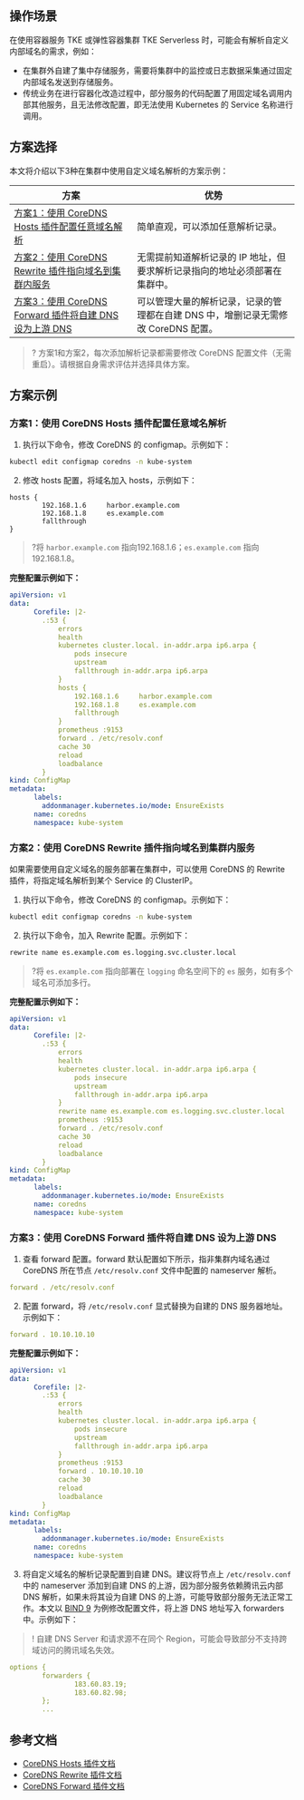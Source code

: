 ## 操作场景

在使用容器服务 TKE 或弹性容器集群 TKE Serverless 时，可能会有解析自定义内部域名的需求，例如：

- 在集群外自建了集中存储服务，需要将集群中的监控或日志数据采集通过固定内部域名发送到存储服务。  
- 传统业务在进行容器化改造过程中，部分服务的代码配置了用固定域名调用内部其他服务，且无法修改配置，即无法使用 Kubernetes 的 Service 名称进行调用。  



## 方案选择
本文将介绍以下3种在集群中使用自定义域名解析的方案示例：

| 方案 | 优势 | 
|---------|---------|
| [方案1：使用 CoreDNS Hosts 插件配置任意域名解析](#scheme1) | 简单直观，可以添加任意解析记录。  | 
| [方案2：使用 CoreDNS Rewrite 插件指向域名到集群内服务](#scheme2) | 无需提前知道解析记录的 IP 地址，但要求解析记录指向的地址必须部署在集群中。  | 
| [方案3：使用 CoreDNS Forward 插件将自建 DNS 设为上游 DNS](#scheme3) | 可以管理大量的解析记录，记录的管理都在自建 DNS 中，增删记录无需修改 CoreDNS 配置。  | 

>? 方案1和方案2，每次添加解析记录都需要修改 CoreDNS 配置文件（无需重启）。请根据自身需求评估并选择具体方案。  


## 方案示例



### 方案1：使用 CoreDNS Hosts 插件配置任意域名解析[](id:scheme1)

1. 执行以下命令，修改 CoreDNS 的 configmap。示例如下：
``` bash
kubectl edit configmap coredns -n kube-system
```
2. 修改 hosts 配置，将域名加入 hosts，示例如下：
```
hosts {
        192.168.1.6     harbor.example.com
        192.168.1.8     es.example.com
        fallthrough
}
```
>?将 `harbor.example.com` 指向192.168.1.6；`es.example.com` 指向192.168.1.8。  

 **完整配置示例如下：**
```yaml
apiVersion: v1
data:
      Corefile: |2-
        .:53 {
            errors
            health
            kubernetes cluster.local. in-addr.arpa ip6.arpa {
                pods insecure
                upstream
                fallthrough in-addr.arpa ip6.arpa
            }
            hosts {
                192.168.1.6     harbor.example.com
                192.168.1.8     es.example.com
                fallthrough
            }
            prometheus :9153
            forward . /etc/resolv.conf
            cache 30
            reload
            loadbalance
        }
kind: ConfigMap
metadata:
      labels:
        addonmanager.kubernetes.io/mode: EnsureExists
      name: coredns
      namespace: kube-system
```



### 方案2：使用 CoreDNS Rewrite 插件指向域名到集群内服务[](id:scheme2)



如果需要使用自定义域名的服务部署在集群中，可以使用 CoreDNS 的 Rewrite 插件，将指定域名解析到某个 Service 的 ClusterIP。  

1. 执行以下命令，修改 CoreDNS 的 configmap。示例如下：
```bash
kubectl edit configmap coredns -n kube-system
```
2. 执行以下命令，加入 Rewrite 配置。示例如下：
```bash
rewrite name es.example.com es.logging.svc.cluster.local
```
>?将 `es.example.com` 指向部署在 `logging` 命名空间下的 `es` 服务，如有多个域名可添加多行。  

 **完整配置示例如下：**
```yaml
apiVersion: v1
data:
      Corefile: |2-
        .:53 {
            errors
            health
            kubernetes cluster.local. in-addr.arpa ip6.arpa {
                pods insecure
                upstream
                fallthrough in-addr.arpa ip6.arpa
            }
            rewrite name es.example.com es.logging.svc.cluster.local
            prometheus :9153
            forward . /etc/resolv.conf
            cache 30
            reload
            loadbalance
        }
kind: ConfigMap
metadata:
      labels:
        addonmanager.kubernetes.io/mode: EnsureExists
      name: coredns
      namespace: kube-system
```



### 方案3：使用 CoreDNS Forward 插件将自建 DNS 设为上游 DNS[](id:scheme3)

1. 查看 forward 配置。forward 默认配置如下所示，指非集群内域名通过 CoreDNS 所在节点 `/etc/resolv.conf` 文件中配置的 nameserver 解析。  
```yaml
forward . /etc/resolv.conf
```
2. 配置 forward，将 `/etc/resolv.conf` 显式替换为自建的 DNS 服务器地址。示例如下：
```yaml
forward . 10.10.10.10
```
 **完整配置示例如下：**
```yaml
apiVersion: v1
data:
      Corefile: |2-
        .:53 {
            errors
            health
            kubernetes cluster.local. in-addr.arpa ip6.arpa {
                pods insecure
                upstream
                fallthrough in-addr.arpa ip6.arpa
            }
            prometheus :9153
            forward . 10.10.10.10
            cache 30
            reload
            loadbalance
        }
kind: ConfigMap
metadata:
      labels:
        addonmanager.kubernetes.io/mode: EnsureExists
      name: coredns
      namespace: kube-system
```
3. 将自定义域名的解析记录配置到自建 DNS。建议将节点上 `/etc/resolv.conf` 中的 nameserver 添加到自建 DNS 的上游，因为部分服务依赖腾讯云内部 DNS 解析，如果未将其设为自建 DNS 的上游，可能导致部分服务无法正常工作。本文以 [BIND 9](https://www.isc.org/bind/) 为例修改配置文件，将上游 DNS 地址写入 forwarders 中。示例如下：
>! 自建 DNS Server 和请求源不在同个 Region，可能会导致部分不支持跨域访问的腾讯域名失效。  
>
```yaml
options {
        forwarders {
                183.60.83.19;
                183.60.82.98;
        };
        ...
```



## 参考文档

- [CoreDNS Hosts 插件文档](https://coredns.io/plugins/hosts/)
- [CoreDNS Rewrite 插件文档](https://coredns.io/plugins/rewrite/)
- [CoreDNS Forward 插件文档](https://coredns.io/plugins/forward/)

